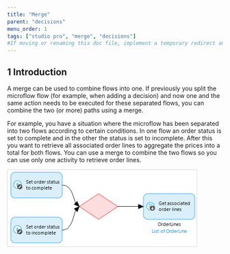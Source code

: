 ```yaml
---
title: "Merge"
parent: "decisions"
menu_order: 1
tags: ["studio pro", "merge", "decisions"]
#If moving or renaming this doc file, implement a temporary redirect and let the respective team know they should update the URL in the product. See Mapping to Products for more details.
---
```


## 1 Introduction

A merge can be used to combine flows into one. If previously you split the microflow flow (for example, when adding a decision) and now one and the same action needs to be executed for these separated flows, you can combine the two (or more) paths using a merge. 

For example, you have a situation where the microflow has been separated into two flows according to certain conditions. In one flow an order status is set to complete and in the other the status is set to incomplete. After this you want to retrieve all associated order lines to aggregate the prices into a total for both flows. You can use a merge to combine the two flows so you can use only one activity to retrieve order lines.

![](attachments/microflows-and-nanoflows/917943.png)



